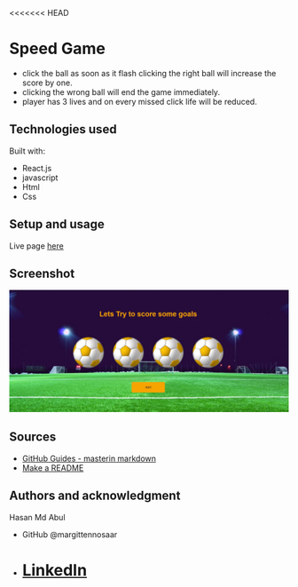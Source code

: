 <<<<<<< HEAD

# Speed Game

- click the ball as soon as it flash clicking the right ball will increase the score by one.
- clicking the wrong ball will end the game immediately.
- player has 3 lives and on every missed click life will be reduced.

## Technologies used

Built with:

- React.js
- javascript
- Html
- Css

## Setup and usage

Live page [here](https://github.com/margittennosaar/markdown_study_materials)

## Screenshot

![Project](src\assets\images\project.jpg)

## Sources

- [GitHub Guides - masterin markdown](https://guides.github.com/features/mastering-markdown/)
- [Make a README](https://www.makeareadme.com/)

## Authors and acknowledgment

Hasan Md Abul

- GitHub @margittennosaar
- # [LinkedIn](https://www.linkedin.com/in/margittennosaar/)
